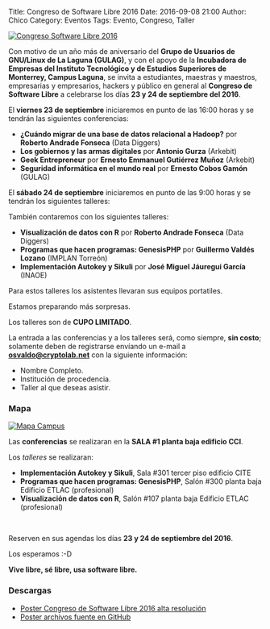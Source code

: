 Title: Congreso de Software Libre 2016
Date: 2016-09-08 21:00
Author:  Chico
Category: Eventos
Tags: Evento, Congreso, Taller

<a class="img-responsive" href="{attach}2016-09-23-congreso-2016/gulag-congreso-2016-poster.png"><img src="{attach}2016-09-23-congreso-2016/gulag-congreso-2016-poster-small.jpg" alt="Congreso Software Libre 2016"></a>

Con motivo de un año más de aniversario del **Grupo de Usuarios de GNU/Linux de La Laguna (GULAG)**, y con el apoyo de la **Incubadora de Empresas del Instituto Tecnológico y de Estudios Superiores de Monterrey, Campus Laguna**, se invita a estudiantes, maestras y maestros, empresarias y empresarios, hackers y público en general al **Congreso de Software Libre** a celebrarse los días **23 y 24 de septiembre del 2016**.

<!-- break -->

El **viernes 23 de septiembre** iniciaremos en punto de las 16:00 horas y se tendrán las siguientes conferencias:

* **¿Cuándo migrar de una base de datos relacional a Hadoop?** por __Roberto Andrade Fonseca__  (Data Diggers)
* **Los gobiernos y las armas digitales** por __Antonio Gurza__ (Arkebit)
* **Geek Entrepreneur** por __Ernesto Emmanuel Gutiérrez Muñoz__ (Arkebit)
* **Seguridad informática en el mundo real** por __Ernesto Cobos Gamón__ (GULAG)

El **sábado 24 de septiembre** iniciaremos en punto de las 9:00 horas y se tendrán los siguientes talleres:

También contaremos con los siguientes talleres:

* **Visualización de datos con R** por __Roberto Andrade Fonseca__ (Data Diggers)
* **Programas que hacen programas: GenesisPHP** por __Guillermo Valdés Lozano__ (IMPLAN Torreón)
* **Implementación Autokey y Sikuli** por __José Miguel Jáuregui García__ (INAOE)

Para estos talleres los asistentes llevaran sus equipos portatiles.

Estamos preparando más sorpresas.

Los talleres son de **CUPO LIMITADO**.

La entrada a las conferencias y a los talleres será, como siempre, **sin costo**; solamente deben de registrarse envíando un e-mail a **osvaldo@cryptolab.net** con la siguiente información:

* Nombre Completo.
* Institución de procedencia.
* Taller al que deseas asistir.

### Mapa

<a class="img-responsive" href="{attach}2016-09-23-congreso-2016/MapaCampus.jpg"><img src="{attach}2016-09-23-congreso-2016/MapaCampus.jpg" alt="Mapa Campus"></a>

Las __conferencias__ se realizaran en la __SALA #1 planta baja edificio CCI__.

Los _talleres_ se realizaran:

+ **Implementación Autokey y Sikuli**, Sala #301 tercer piso edificio CITE
+ **Programas que hacen programas: GenesisPHP**, Salón #300 planta baja Edificio ETLAC (profesional)
+ **Visualización de datos con R**, Salón #107 planta baja Edificio ETLAC (profesional)

<br />

Reserven en sus agendas los días **23 y 24 de septiembre del 2016**.

Los esperamos :-D

**Vive libre, sé libre, usa software libre.**

### Descargas

* [Poster Congreso de Software Libre 2016 alta resolución](2016-09-23-congreso-2016/gulag-congreso-2016-poster.png)
* [Poster archivos fuente en GitHub](https://github.com/GULAG/gulag.github.io/tree/master/entradas/2016-09-23-congreso-2016)
